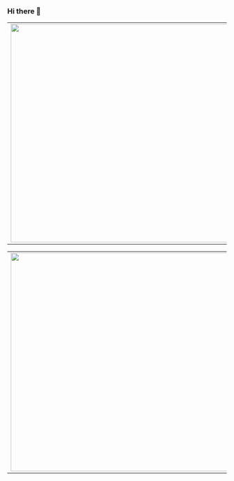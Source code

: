 ### Hi there 👋

<!--
**rosyanxone/rosyanxone** is a ✨ _special_ ✨ repository because its `README.md` (this file) appears on your GitHub profile.

Here are some ideas to get you started:

- 🔭 I’m currently working on ...
- 🌱 I’m currently learning ...
- 👯 I’m looking to collaborate on ...
- 🤔 I’m looking for help with ...
- 💬 Ask me about ...
- 📫 How to reach me: ...
- 😄 Pronouns: ...
- ⚡ Fun fact: ...

-->

<table>
   <td>
      <img src="https://github-readme-stats.vercel.app/api?username=rosyanxone&show_icons=true&theme=radical" width="500">
   </td>
   <td>
      <img src="https://github-readme-streak-stats.herokuapp.com?user=rosyanxone&theme=radical&date_format=M%20j%5B%2C%20Y%5D" width="500">
  </td>
</table>
<table align="center">
   <td>
      <img src="https://github-readme-stats.vercel.app/api/top-langs/?username=rosyanxone&theme=radical" width="500">
   </td>
</table>
